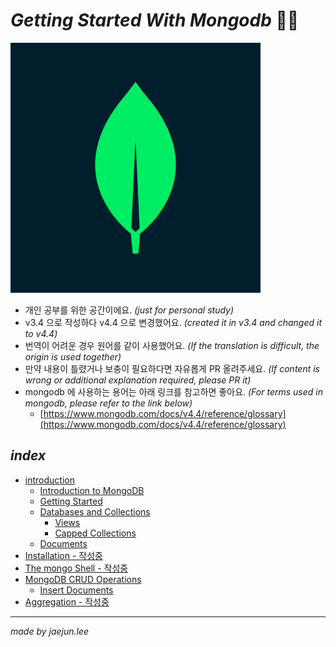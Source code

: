 # _Getting Started With Mongodb_ 🍃🍂
[![mongodb](image/logo.png)](https://www.mongodb.com/)
- 개인 공부를 위한 공간이에요. _(just for personal study)_
- v3.4 으로 작성하다 v4.4 으로 변경했어요. _(created it in v3.4 and changed it to v4.4)_
- 번역이 어려운 경우 원어를 같이 사용했어요. _(If the translation is difficult, the origin is used together)_
- 만약 내용이 틀렸거나 보충이 필요하다면 자유롭게 PR 올려주세요. _(If content is wrong or additional explanation required, please PR it)_
- mongodb 에 사용하는 용어는 아래 링크를 참고하면 좋아요. _(For terms used in mongodb, please refer to the link below)_
  - [https://www.mongodb.com/docs/v4.4/reference/glossary](https://www.mongodb.com/docs/v4.4/reference/glossary)

## _index_
- [introduction](https://github.com/jx2lee/getting-started-with-mongodb/tree/main/introduction)
  - [Introduction to MongoDB](https://github.com/jx2lee/getting-started-with-mongodb/tree/main/introduction/introduction-to-mongodb.md)
  - [Getting Started](https://github.com/jx2lee/getting-started-with-mongodb/tree/main/introduction/getting-started.md)
  - [Databases and Collections](https://github.com/jx2lee/getting-started-with-mongodb/tree/main/introduction/databases-and-collections/databases-and-collections.md)
    - [Views](https://github.com/jx2lee/getting-started-with-mongodb/tree/main/introduction/databases-and-collections/views.md)
    - [Capped Collections](https://github.com/jx2lee/getting-started-with-mongodb/tree/main/introduction/databases-and-collections/capped-collections.md)
  - [Documents](https://github.com/jx2lee/getting-started-with-mongodb/tree/main/introduction/documents.md)
- [Installation - 작성중]()
- [The mongo Shell - 작성중]()
- [MongoDB CRUD Operations](https://github.com/jx2lee/getting-started-with-mongodb/tree/main/mongodb-crud-operations/mongodb-crud-operations.md)
  - [Insert Documents](https://github.com/jx2lee/getting-started-with-mongodb/tree/main/mongodb-crud-operations/insert-documents.md)
- [Aggregation - 작성중]()

---
_made by jaejun.lee_

